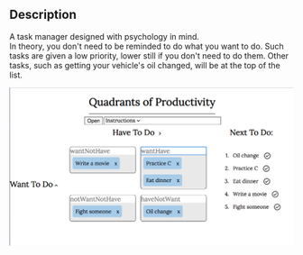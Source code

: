 ## Description

A task manager designed with psychology in mind.  
In theory, you don't need to be reminded to do what you want to do. Such tasks are given a low priority, lower still if you don't need to do them. Other tasks, such as getting your vehicle's oil changed, will be at the top of the list.


![screenshot](images/screenshot.png)
